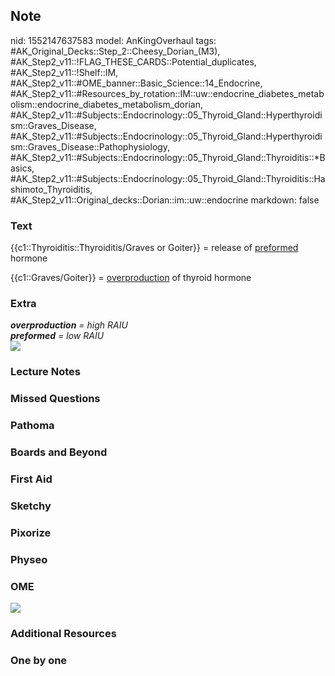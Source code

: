 ## Note
nid: 1552147637583
model: AnKingOverhaul
tags: #AK_Original_Decks::Step_2::Cheesy_Dorian_(M3), #AK_Step2_v11::!FLAG_THESE_CARDS::Potential_duplicates, #AK_Step2_v11::!Shelf::IM, #AK_Step2_v11::#OME_banner::Basic_Science::14_Endocrine, #AK_Step2_v11::#Resources_by_rotation::IM::uw::endocrine_diabetes_metabolism::endocrine_diabetes_metabolism_dorian, #AK_Step2_v11::#Subjects::Endocrinology::05_Thyroid_Gland::Hyperthyroidism::Graves_Disease, #AK_Step2_v11::#Subjects::Endocrinology::05_Thyroid_Gland::Hyperthyroidism::Graves_Disease::Pathophysiology, #AK_Step2_v11::#Subjects::Endocrinology::05_Thyroid_Gland::Thyroiditis::*Basics, #AK_Step2_v11::#Subjects::Endocrinology::05_Thyroid_Gland::Thyroiditis::Hashimoto_Thyroiditis, #AK_Step2_v11::Original_decks::Dorian::im::uw::endocrine
markdown: false

### Text
{{c1::Thyroiditis::Thyroiditis/Graves or Goiter}} = release of
<u>preformed</u> hormone
<div>
  {{c1::Graves/Goiter}} = <u>overproduction</u> of thyroid hormone
</div>

### Extra
<div>
  <div>
    <div>
      <i><b>overproduction</b> = high RAIU</i>
    </div>
    <div>
      <i><b>preformed</b> = low RAIU</i>
    </div>
    <div>
      <i><img src="eval%20of%20hypt.png"></i>
    </div>
  </div>
</div>

### Lecture Notes


### Missed Questions


### Pathoma


### Boards and Beyond


### First Aid


### Sketchy


### Pixorize


### Physeo


### OME
<div class="ome-widget">
  <a href=
  "https://onlinemeded.org/spa/endocrine?ref=anki"><img src="_OME_AnkiFlashcards_Topic_4.png"></a>
</div>

### Additional Resources


### One by one

